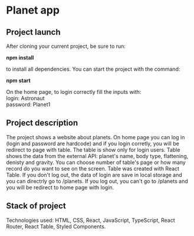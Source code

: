 # Planet app

## Project launch

After cloning your current project, be sure to run:

**npm install**

to install all dependencies. You can start the project with the command:

**npm start** <br/>

On the home page, to login correctly fill the inputs with: <br/>
login: Astronaut <br/>
password: Planet1

## Project description

The project shows a website about planets. On home page you can log in (login and password are hardcode) and if you login corretly, you will be redirect to page with table. The table is show only for login users. Table shows the data from the external API: planet's name, body type, flattening, denisty and gravity. You can choose number of table's page or how many record do you want to see on the screen. Table was created with React Table.
If you don't log out, the data of login are save in local storage and you can directrly go to /planets.
If you log out, you can't go to /planets and you will be redirect to home page with login.

## Stack of project

Technologies used: HTML, CSS, React, JavaScript, TypeScript, React Router, React Table, Styled Components.
